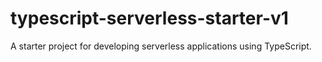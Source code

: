# typescript-serverless-starter-v1
A starter project for developing serverless applications using TypeScript.
